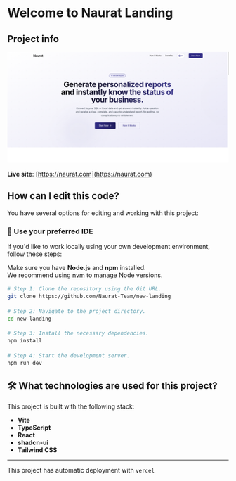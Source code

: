 # Welcome to Naurat Landing

## Project info

![Naurat Landing](./public/preview.png)

**Live site**: [https://naurat.com](https://naurat.com)

## How can I edit this code?

You have several options for editing and working with this project:

### 🔧 Use your preferred IDE

If you'd like to work locally using your own development environment, follow these steps:

Make sure you have **Node.js** and **npm** installed.  
We recommend using [nvm](https://github.com/nvm-sh/nvm#installing-and-updating) to manage Node versions.

```sh
# Step 1: Clone the repository using the Git URL.
git clone https://github.com/Naurat-Team/new-landing

# Step 2: Navigate to the project directory.
cd new-landing

# Step 3: Install the necessary dependencies.
npm install

# Step 4: Start the development server.
npm run dev
```


## 🛠️ What technologies are used for this project?

This project is built with the following stack:

- **Vite**
- **TypeScript**
- **React**
- **shadcn-ui**
- **Tailwind CSS**

---

This project has automatic deployment with `vercel`
